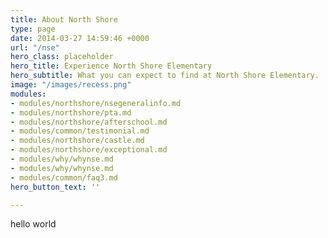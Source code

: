 ```yaml
---
title: About North Shore
type: page
date: 2014-03-27 14:59:46 +0000
url: "/nse"
hero_class: placeholder
hero_title: Experience North Shore Elementary
hero_subtitle: What you can expect to find at North Shore Elementary.
image: "/images/recess.png"
modules:
- modules/northshore/nsegeneralinfo.md
- modules/northshore/pta.md
- modules/northshore/afterschool.md
- modules/common/testimonial.md
- modules/northshore/castle.md
- modules/northshore/exceptional.md
- modules/why/whynse.md
- modules/why/whynse.md
- modules/common/faq3.md
hero_button_text: ''

---
```

hello world
